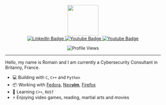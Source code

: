<div id="header" align="center">
  <img src="https://media.giphy.com/media/lP8xu5t2DLGG045H8F/giphy.gif" width="100"/>
</div>

<div id="badges" align="center">
  <a href="https://www.linkedin.com/in/%F0%9F%94%90romain-r-632b30170">
    <img src="https://img.shields.io/badge/LinkedIn-blue?style=for-the-badge&logo=linkedin&logoColor=white" alt="LinkedIn Badge"/>
  </a>
  <a href="https://www.reddit.com/user/Tad3usZz">
    <img src="https://img.shields.io/badge/Reddit-red?style=for-the-badge&logo=reddit&logoColor=white" alt="Youtube Badge"/>
  </a>
    <a href="https://leetcode.com/Tadeusz-RZK">
    <img src="https://img.shields.io/badge/LeetCode-orange?style=for-the-badge&logo=leetcode&logoColor=white" alt="Youtube Badge"/>
  </a>
</div>

<p align="center">
  <img src="https://komarev.com/ghpvc/?username=Tadeusz-RZK&style=flat&color=blue" alt="Profile Views"/>
</p>

* * *

Hello, my name is Romain and I am currently a Cybersecurity Consultant in Britanny, France.
- 💻 Building with `C`, `C++` and `Python`
- 📦 Working with [Fedora](https://fedoraproject.org/), [Neo**vim**](https://neovim.io/), [Firefox](https://www.mozilla.org)
- 🌱 Learning `C++`, `RUST`
- ⚡ Enjoying video games, reading, martial arts and movies

